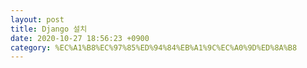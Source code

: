```yaml
---
layout: post
title: Django 설치
date: 2020-10-27 18:56:23 +0900
category: %EC%A1%B8%EC%97%85%ED%94%84%EB%A1%9C%EC%A0%9D%ED%8A%B8
---
```


